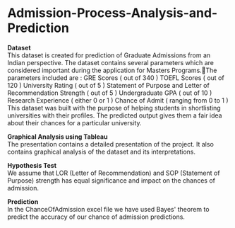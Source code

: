 # Admission-Process-Analysis-and-Prediction

<b>Dataset</b><br>
This dataset is created for prediction of Graduate Admissions from an Indian perspective.
The dataset contains several parameters which are considered important during the application for Masters Programs.The parameters included are :
GRE Scores ( out of 340 )
TOEFL Scores ( out of 120 )
University Rating ( out of 5 )
Statement of Purpose and Letter of Recommendation Strength ( out of 5 )
Undergraduate GPA ( out of 10 )
Research Experience ( either 0 or 1 )
Chance of Admit ( ranging from 0 to 1 )
This dataset was built with the purpose of helping students in shortlisting universities with their profiles. The predicted output gives them a fair idea about their chances for a particular university.

<b>Graphical Analysis using Tableau</b><br>
The presentation contains a detailed presentation of the project. It also contains graphical analysis of the dataset and its interpretations.

<b>Hypothesis Test</b><br>
We assume that LOR (Letter of Recommendation) and SOP (Statement of Purpose) strength has equal significance and impact on the chances of admission.

<b>Prediction</b><br>
In the ChanceOfAdmission excel file we have used Bayes' theorem to predict the accuracy of our chance of admission predictions.

